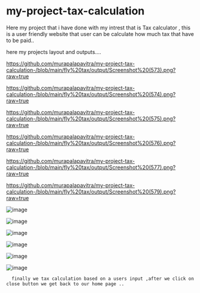 # my-project-tax-calculation
Here my project that i have done with my intrest that is Tax calculator , this is a user friendly website that user can be calculate how much tax that have to be paid..

here my projects layout and outputs....

https://github.com/murapalapavitra/my-project-tax-calculation-/blob/main/fly%20tax/output/Screenshot%20(573).png?raw=true

https://github.com/murapalapavitra/my-project-tax-calculation-/blob/main/fly%20tax/output/Screenshot%20(574).png?raw=true

https://github.com/murapalapavitra/my-project-tax-calculation-/blob/main/fly%20tax/output/Screenshot%20(575).png?raw=true

https://github.com/murapalapavitra/my-project-tax-calculation-/blob/main/fly%20tax/output/Screenshot%20(576).png?raw=true

https://github.com/murapalapavitra/my-project-tax-calculation-/blob/main/fly%20tax/output/Screenshot%20(577).png?raw=true

https://github.com/murapalapavitra/my-project-tax-calculation-/blob/main/fly%20tax/output/Screenshot%20(579).png?raw=true


![image](https://github.com/murapalapavitra/my-project-tax-calculation-/assets/166744495/de1ab02f-82ff-4373-8ee1-63963df4724f)

![image](https://github.com/murapalapavitra/my-project-tax-calculation-/assets/166744495/6fcb6472-47d0-4d81-ac68-ff25c276a34e)

![image](https://github.com/murapalapavitra/my-project-tax-calculation-/assets/166744495/b82e804e-4940-4c87-adfa-db0c999744bd)

![image](https://github.com/murapalapavitra/my-project-tax-calculation-/assets/166744495/4bc6eb42-e96d-4025-9f85-ef37213e21f1)

![image](https://github.com/murapalapavitra/my-project-tax-calculation-/assets/166744495/b76627f1-3023-436a-862e-2e8d0860a06c)

![image](https://github.com/murapalapavitra/my-project-tax-calculation-/assets/166744495/b8017733-80a3-4876-8a03-11ac19593850)


      finally we tax calculation based on a users input ,after we click on close button we get back to our home page .. 






